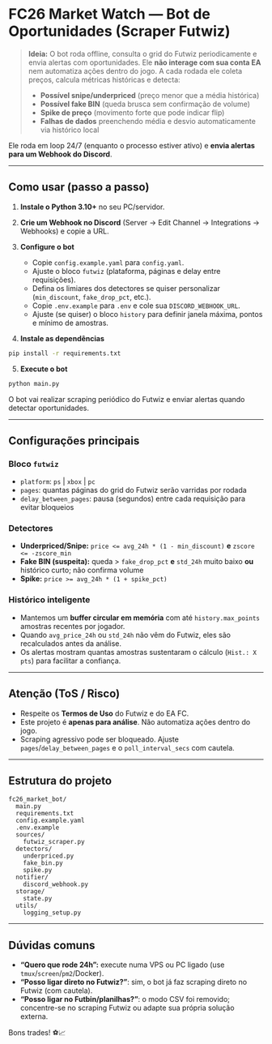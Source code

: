 
# FC26 Market Watch — Bot de Oportunidades (Scraper Futwiz)

> **Ideia:** O bot roda offline, consulta o grid do Futwiz periodicamente e envia alertas com oportunidades.
> Ele **não interage com sua conta EA** nem automatiza ações dentro do jogo.
> A cada rodada ele coleta preços, calcula métricas históricas e detecta:
> - **Possível snipe/underpriced** (preço menor que a média histórica)
> - **Possível fake BIN** (queda brusca sem confirmação de volume)
> - **Spike de preço** (movimento forte que pode indicar flip)
> - **Falhas de dados** preenchendo média e desvio automaticamente via histórico local

Ele roda em loop 24/7 (enquanto o processo estiver ativo) e **envia alertas para um Webhook do Discord**.

---

## Como usar (passo a passo)

1) **Instale o Python 3.10+** no seu PC/servidor.

2) **Crie um Webhook no Discord** (Server → Edit Channel → Integrations → Webhooks) e copie a URL.

3) **Configure o bot**
   - Copie `config.example.yaml` para `config.yaml`.
   - Ajuste o bloco `futwiz` (plataforma, páginas e delay entre requisições).
   - Defina os limiares dos detectores se quiser personalizar (`min_discount`, `fake_drop_pct`, etc.).
   - Copie `.env.example` para `.env` e cole sua `DISCORD_WEBHOOK_URL`.
   - Ajuste (se quiser) o bloco `history` para definir janela máxima, pontos e mínimo de amostras.

4) **Instale as dependências**
```bash
pip install -r requirements.txt
```

5) **Execute o bot**
```bash
python main.py
```
O bot vai realizar scraping periódico do Futwiz e enviar alertas quando detectar oportunidades.

---

## Configurações principais

### Bloco `futwiz`
- `platform`: `ps` | `xbox` | `pc`
- `pages`: quantas páginas do grid do Futwiz serão varridas por rodada
- `delay_between_pages`: pausa (segundos) entre cada requisição para evitar bloqueios

### Detectores
- **Underpriced/Snipe:** `price <= avg_24h * (1 - min_discount)` **e** `zscore <= -zscore_min`
- **Fake BIN (suspeita):** queda > `fake_drop_pct` **e** `std_24h` muito baixo **ou** histórico curto; não confirma volume
- **Spike:** `price >= avg_24h * (1 + spike_pct)`

### Histórico inteligente
- Mantemos um **buffer circular em memória** com até `history.max_points` amostras recentes por jogador.
- Quando `avg_price_24h` ou `std_24h` não vêm do Futwiz, eles são recalculados antes da análise.
- Os alertas mostram quantas amostras sustentaram o cálculo (`Hist.: X pts`) para facilitar a confiança.

---

## Atenção (ToS / Risco)
- Respeite os **Termos de Uso** do Futwiz e do EA FC.
- Este projeto é **apenas para análise**. Não automatiza ações dentro do jogo.
- Scraping agressivo pode ser bloqueado. Ajuste `pages`/`delay_between_pages` e o `poll_interval_secs` com cautela.

---

## Estrutura do projeto
```
fc26_market_bot/
  main.py
  requirements.txt
  config.example.yaml
  .env.example
  sources/
    futwiz_scraper.py
  detectors/
    underpriced.py
    fake_bin.py
    spike.py
  notifier/
    discord_webhook.py
  storage/
    state.py
  utils/
    logging_setup.py
```

---

## Dúvidas comuns
- **“Quero que rode 24h”:** execute numa VPS ou PC ligado (use `tmux`/`screen`/`pm2`/Docker).
- **“Posso ligar direto no Futwiz?”**: sim, o bot já faz scraping direto no Futwiz (com cautela).
- **“Posso ligar no Futbin/planilhas?”**: o modo CSV foi removido; concentre-se no scraping Futwiz ou adapte sua própria solução externa.

Bons trades! ⚽📈
